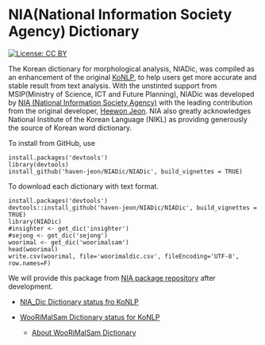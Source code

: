 # NIA(National Information Society Agency) Dictionary

[![License: CC BY](https://img.shields.io/badge/License-CC%20BY-lightgrey.svg)](https://creativecommons.org/licenses/by/2.0/)

The Korean dictionary for morphological analysis, NIADic, was compiled as an enhancement of the original [KoNLP][konlp], to help users get more accurate and stable result from text analysis. With the unstinted support from MSIP(Ministry of  Science, ICT and Future Planning), NIADic was developed by [NIA (National Information Society Agency)](http://eng.nia.or.kr/english/eng_nia.asp) with the leading contribution from the original developer, [Heewon Jeon](http://freesearch.pe.kr).  NIA also greatly acknowledges National Institute of the Korean Language (NIKL) as providing generously the source of Korean word dictionary.



To install from GitHub, use

    install.packages('devtools')
    library(devtools)
    install_github('haven-jeon/NIADic/NIADic', build_vignettes = TRUE)


To download each dictionary with text format.

    install.packages('devtools')
    devtools::install_github('haven-jeon/NIADic/NIADic', build_vignettes = TRUE)
    library(NIADic)
    #insighter <- get_dic('insighter')
    #sejong <- get_dic('sejong')
    woorimal <- get_dic('woorimalsam')
    head(woorimal)
    write.csv(woorimal, file='woorimaldic.csv', fileEncoding='UTF-8', row.names=F)

We will provide this package from [NIA package repository]() after development.

- [NIA_Dic Dictionary status fro KoNLP](https://htmlpreview.github.io/?https://github.com/haven-jeon/NIADic/blob/master/NIADic/vignettes/insighter-dic.html)

- [WooRiMalSam Dictionary status for KoNLP](https://htmlpreview.github.io/?https://github.com/haven-jeon/NIADic/blob/master/NIADic/vignettes/woorimalsam-dic.html)
  + [About WooRiMalSam Dictionary](https://ko.wikipedia.org/wiki/%EC%9A%B0%EB%A6%AC%EB%A7%90_%EC%83%98)


[konlp]:http://cran.r-project.org/web/packages/KoNLP/index.html


